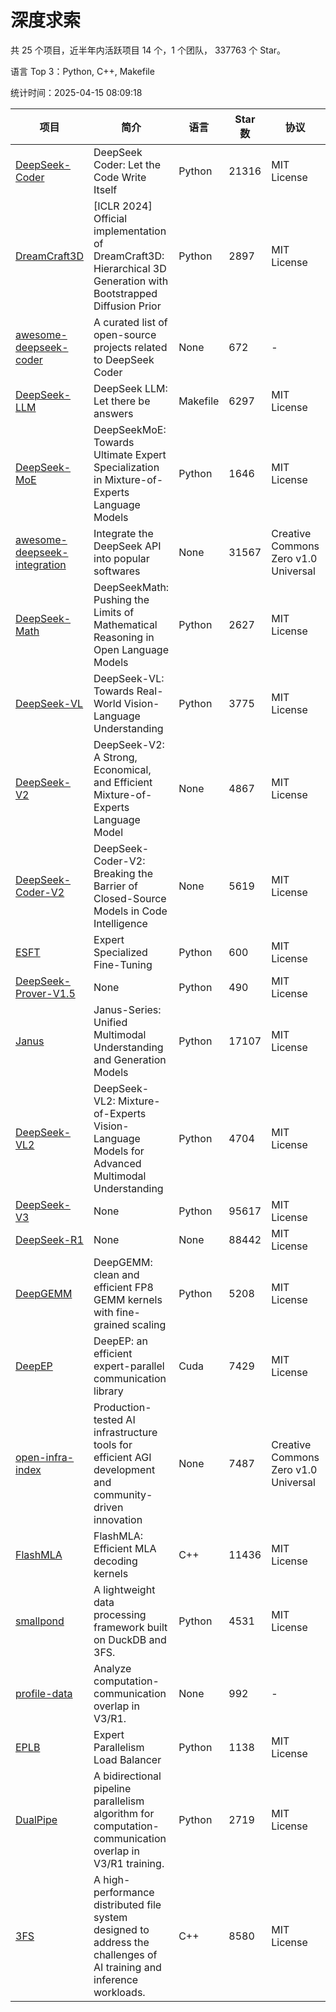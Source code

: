 # 深度求索

共 25 个项目，近半年内活跃项目 14 个，1 个团队， 337763 个 Star。

语言 Top 3：Python, C++, Makefile

统计时间：2025-04-15 08:09:18

| 项目 | 简介 | 语言 | Star 数 | 协议 | 创建时间 | 最后更新时间 | 最后提交时间 |
| --- | --- | --- | --- | --- | --- | --- | --- |
| [DeepSeek-Coder](https://github.com/deepseek-ai/DeepSeek-Coder) | DeepSeek Coder: Let the Code Write Itself | Python | 21316 | MIT License | 2023-10-20 | 2025-04-15 | 2024-05-21 |
| [DreamCraft3D](https://github.com/deepseek-ai/DreamCraft3D) | [ICLR 2024] Official implementation of DreamCraft3D: Hierarchical 3D Generation with Bootstrapped Diffusion Prior | Python | 2897 | MIT License | 2023-10-23 | 2025-04-13 | 2024-08-21 |
| [awesome-deepseek-coder](https://github.com/deepseek-ai/awesome-deepseek-coder) | A curated list of open-source projects related to DeepSeek Coder | None | 672 | - | 2023-11-06 | 2025-04-15 | 2024-04-03 |
| [DeepSeek-LLM](https://github.com/deepseek-ai/DeepSeek-LLM) | DeepSeek LLM: Let there be answers | Makefile | 6297 | MIT License | 2023-11-29 | 2025-04-15 | 2024-02-04 |
| [DeepSeek-MoE](https://github.com/deepseek-ai/DeepSeek-MoE) | DeepSeekMoE: Towards Ultimate Expert Specialization in Mixture-of-Experts Language Models | Python | 1646 | MIT License | 2024-01-02 | 2025-04-15 | 2024-01-16 |
| [awesome-deepseek-integration](https://github.com/deepseek-ai/awesome-deepseek-integration) | Integrate the DeepSeek API into popular softwares | None | 31567 | Creative Commons Zero v1.0 Universal | 2024-01-11 | 2025-04-15 | 2025-04-10 |
| [DeepSeek-Math](https://github.com/deepseek-ai/DeepSeek-Math) | DeepSeekMath: Pushing the Limits of Mathematical Reasoning in Open Language Models | Python | 2627 | MIT License | 2024-02-05 | 2025-04-14 | 2024-04-15 |
| [DeepSeek-VL](https://github.com/deepseek-ai/DeepSeek-VL) | DeepSeek-VL: Towards Real-World Vision-Language Understanding | Python | 3775 | MIT License | 2024-03-07 | 2025-04-15 | 2024-04-24 |
| [DeepSeek-V2](https://github.com/deepseek-ai/DeepSeek-V2) | DeepSeek-V2: A Strong, Economical, and Efficient Mixture-of-Experts Language Model | None | 4867 | MIT License | 2024-04-22 | 2025-04-14 | 2024-09-25 |
| [DeepSeek-Coder-V2](https://github.com/deepseek-ai/DeepSeek-Coder-V2) | DeepSeek-Coder-V2: Breaking the Barrier of Closed-Source Models in Code Intelligence | None | 5619 | MIT License | 2024-06-14 | 2025-04-15 | 2024-09-24 |
| [ESFT](https://github.com/deepseek-ai/ESFT) | Expert Specialized Fine-Tuning | Python | 600 | MIT License | 2024-07-04 | 2025-04-14 | 2024-09-22 |
| [DeepSeek-Prover-V1.5](https://github.com/deepseek-ai/DeepSeek-Prover-V1.5) | None | Python | 490 | MIT License | 2024-08-15 | 2025-04-14 | 2024-08-16 |
| [Janus](https://github.com/deepseek-ai/Janus) | Janus-Series: Unified Multimodal Understanding and Generation Models | Python | 17107 | MIT License | 2024-10-18 | 2025-04-15 | 2025-02-01 |
| [DeepSeek-VL2](https://github.com/deepseek-ai/DeepSeek-VL2) | DeepSeek-VL2: Mixture-of-Experts Vision-Language Models for Advanced Multimodal Understanding | Python | 4704 | MIT License | 2024-12-13 | 2025-04-15 | 2025-02-26 |
| [DeepSeek-V3](https://github.com/deepseek-ai/DeepSeek-V3) | None | Python | 95617 | MIT License | 2024-12-26 | 2025-04-15 | 2025-04-09 |
| [DeepSeek-R1](https://github.com/deepseek-ai/DeepSeek-R1) | None | None | 88442 | MIT License | 2025-01-20 | 2025-04-15 | 2025-04-09 |
| [DeepGEMM](https://github.com/deepseek-ai/DeepGEMM) | DeepGEMM: clean and efficient FP8 GEMM kernels with fine-grained scaling | Python | 5208 | MIT License | 2025-02-13 | 2025-04-15 | 2025-04-14 |
| [DeepEP](https://github.com/deepseek-ai/DeepEP) | DeepEP: an efficient expert-parallel communication library | Cuda | 7429 | MIT License | 2025-02-17 | 2025-04-15 | 2025-04-14 |
| [open-infra-index](https://github.com/deepseek-ai/open-infra-index) | Production-tested AI infrastructure tools for efficient AGI development and community-driven innovation | None | 7487 | Creative Commons Zero v1.0 Universal | 2025-02-21 | 2025-04-15 | 2025-04-14 |
| [FlashMLA](https://github.com/deepseek-ai/FlashMLA) | FlashMLA: Efficient MLA decoding kernels | C++ | 11436 | MIT License | 2025-02-21 | 2025-04-15 | 2025-03-01 |
| [smallpond](https://github.com/deepseek-ai/smallpond) | A lightweight data processing framework built on DuckDB and 3FS. | Python | 4531 | MIT License | 2025-02-24 | 2025-04-15 | 2025-03-05 |
| [profile-data](https://github.com/deepseek-ai/profile-data) | Analyze computation-communication overlap in V3/R1. | None | 992 | - | 2025-02-26 | 2025-04-15 | 2025-03-21 |
| [EPLB](https://github.com/deepseek-ai/EPLB) | Expert Parallelism Load Balancer | Python | 1138 | MIT License | 2025-02-26 | 2025-04-15 | 2025-03-24 |
| [DualPipe](https://github.com/deepseek-ai/DualPipe) | A bidirectional pipeline parallelism algorithm for computation-communication overlap in V3/R1 training. | Python | 2719 | MIT License | 2025-02-26 | 2025-04-15 | 2025-03-10 |
| [3FS](https://github.com/deepseek-ai/3FS) |  A high-performance distributed file system designed to address the challenges of AI training and inference workloads.  | C++ | 8580 | MIT License | 2025-02-27 | 2025-04-15 | 2025-04-04 |
